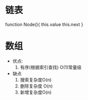 # 链表
  function Node(){
    this.value
    this.next
  }

# 数组
  - 优点:
    1. 有序(根据索引查找) O(1)常量级
  - 缺点
    1. 搜索复杂度O(n)
    2. 删除复杂度 O(n)
    3. 新增复杂度O(n)